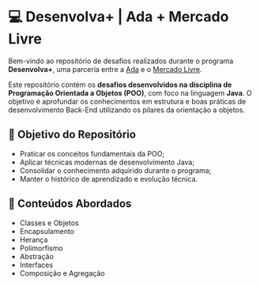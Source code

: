 # 💻 Desenvolva+ | Ada + Mercado Livre

Bem-vindo ao repositório de desafios realizados durante o programa **Desenvolva+**, uma parceria entre a [Ada](https://ada.tech) e o [Mercado Livre](https://www.mercadolivre.com.br/).

Este repositório contém os **desafios desenvolvidos na disciplina de Programação Orientada a Objetos (POO)**, com foco na linguagem **Java**. O objetivo é aprofundar os conhecimentos em estrutura e boas práticas de desenvolvimento Back-End utilizando os pilares da orientação a objetos.

## 🎯 Objetivo do Repositório

- Praticar os conceitos fundamentais da POO;
- Aplicar técnicas modernas de desenvolvimento Java;
- Consolidar o conhecimento adquirido durante o programa;
- Manter o histórico de aprendizado e evolução técnica.

## 🧠 Conteúdos Abordados

- Classes e Objetos
- Encapsulamento
- Herança
- Polimorfismo
- Abstração
- Interfaces
- Composição e Agregação



